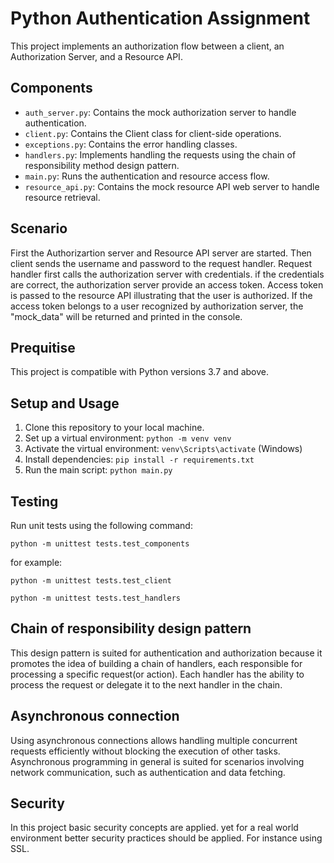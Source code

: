 # Python Authentication Assignment

This project implements an authorization flow between a client, an Authorization Server, and a Resource API.

## Components

- `auth_server.py`: Contains the mock authorization server  to handle authentication.
- `client.py`: Contains the Client class for client-side operations.
- `exceptions.py`: Contains the error handling classes.
- `handlers.py`: Implements handling the requests using the chain of responsibility method design pattern.
- `main.py`: Runs the authentication and resource access flow.
- `resource_api.py`: Contains the mock resource API web server to handle resource retrieval.

## Scenario
First the Authorizartion server and Resource API server are started. Then client sends the username and password
to the request handler. Request handler first calls the authorization server with credentials. if the credentials are correct,
the authorization server provide an access token. Access token is passed to the resource API illustrating that the user is authorized.
If the access token belongs to a user recognized by authorization server, the "mock_data" will be returned and printed in the console.

## Prequitise
This project is compatible with Python versions 3.7 and above.

## Setup and Usage

1. Clone this repository to your local machine.
2. Set up a virtual environment: `python -m venv venv`
3. Activate the virtual environment: `venv\Scripts\activate` (Windows)
4. Install dependencies: `pip install -r requirements.txt`
5. Run the main script: `python main.py`

## Testing

Run unit tests using the following command:
```
python -m unittest tests.test_components
```
for example:
```
python -m unittest tests.test_client

python -m unittest tests.test_handlers
```

## Chain of responsibility design pattern
This design pattern is suited for authentication and authorization because it promotes the idea of building a chain of handlers, each responsible for processing a specific request(or action). Each handler has the ability to process the request or delegate it to the next handler in the chain.

## Asynchronous connection
Using asynchronous connections allows handling multiple concurrent requests efficiently without blocking the execution of other tasks. Asynchronous programming in general is suited for scenarios involving network communication, such as authentication and data fetching.

## Security
In this project basic security concepts are applied. yet for a real world environment better security practices should be applied.
For instance using SSL. 




   
   
